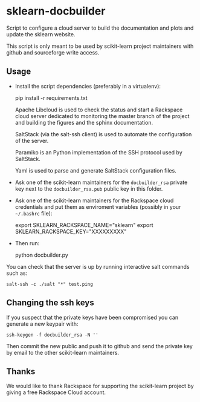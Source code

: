 sklearn-docbuilder
==================

Script to configure a cloud server to build the documentation and plots and
update the sklearn website.

This script is only meant to be used by scikit-learn project maintainers with
github and sourceforge write access.


Usage
-----

- Install the script dependencies (preferably in a virtualenv):

    pip install -r requirements.txt

  Apache Libcloud is used to check the status and start a Rackspace cloud
  server dedicated to monitoring the master branch of the project and building
  the figures and the sphinx documentation.

  SaltStack (via the salt-ssh client) is used to automate the configuration of
  the server.

  Paramiko is an Python implementation of the SSH protocol used by SaltStack.

  Yaml is used to parse and generate SaltStack configuration files.

- Ask one of the scikit-learn maintainers for the `docbuilder_rsa` private key
  next to the `docbuilder_rsa.pub` public key in this folder.

- Ask one of the scikit-learn maintainers for the Rackspace cloud credentials
  and put them as enviroment variables (possibly in your `~/.bashrc` file):

    export SKLEARN_RACKSPACE_NAME="sklearn"
    export SKLEARN_RACKSPACE_KEY="XXXXXXXXX"
    
- Then run:

    python docbuilder.py


You can check that the server is up by running interactive salt commands such
as:

    salt-ssh -c ./salt "*" test.ping


Changing the ssh keys
---------------------

If you suspect that the private keys have been compromised you can generate
a new keypair with:

    ssh-keygen -f docbuilder_rsa -N ''

Then commit the new public and push it to github and send the private key by
email to the other scikit-learn maintainers.


Thanks
------

We would like to thank Rackspace for supporting the scikit-learn project by
giving a free Rackspace Cloud account.
